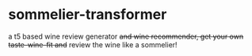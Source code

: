 # sommelier-transformer
a t5 based wine review generator ~~and wine recommender, get your own taste-wine-fit and~~ review the wine like a sommelier!